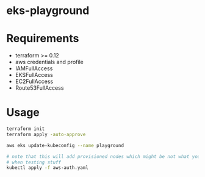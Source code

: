 eks-playground
==============

# Requirements 
- terraform >= 0.12
- aws credentials and profile
- IAMFullAccess
- EKSFullAccess
- EC2FullAccess
- Route53FullAccess

# Usage
```bash
terraform init
terraform apply -auto-approve

aws eks update-kubeconfig --name playground

# note that this will add provisioned nodes which might be not what you want
# when testing stuff
kubectl apply -f aws-auth.yaml 
```